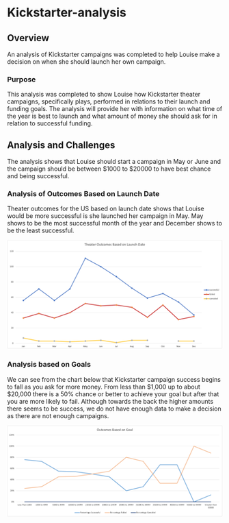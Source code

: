 # **Kickstarter-analysis**
## Overview

An analysis of Kickstarter campaigns was completed to help Louise make a decision on when she should launch her own campaign. 

### Purpose 

This analysis was completed to show Louise how Kickstarter theater campaigns, specifically plays, performed in relations to their launch and funding goals. The analysis will provide her with information on what time of the year is best to launch and what amount of money she should ask for in relation to successful funding.

## Analysis and Challenges

The analysis shows that Louise should start a campaign in May or June and the campaign should be between $1000 to $20000 to have best chance and being successful.

### Analysis of Outcomes Based on Launch Date

Theater outcomes for the US based on launch date shows that Louise would be more successful is she launched her campaign in May. May shows to be the most successful month of the year and December shows to be the least successful.

![](Theater_Outcomes_vs_Launch.png)

### Analysis based on Goals

We can see from the chart below that Kickstarter campaign success begins to fall as you ask for more money. From less than $1,000 up to about $20,000 there is a 50% chance or better to achieve your goal but after that you are more likely to fail. Although towards the back the higher amounts there seems to be success, we do not have enough data to make a decision as there are not enough campaigns.

![](Outcomes_vs_Goals.png)
